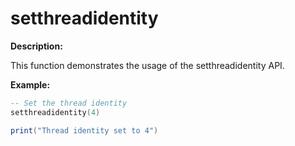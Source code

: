 # setthreadidentity

**Description:**

This function demonstrates the usage of the setthreadidentity API.

**Example:**

```lua
-- Set the thread identity
setthreadidentity(4)

print("Thread identity set to 4")
```
